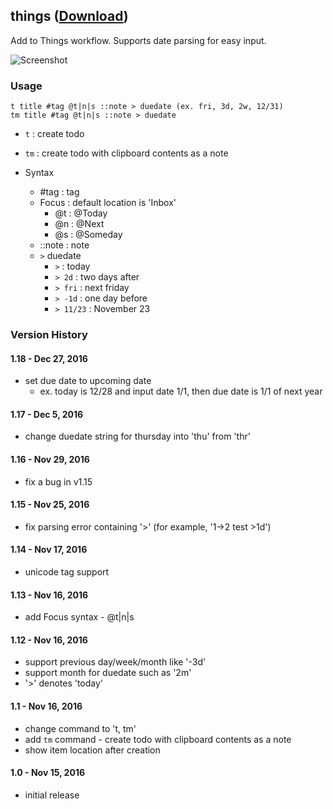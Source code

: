 ## things ([Download](https://raw.github.com/jmjeong/alfred-extension/master/things/things.alfredworkflow))

Add to Things workflow. Supports date parsing for easy input.

![Screenshot](https://raw.github.com/jmjeong/alfred-extension/master/things/screenshot.jpg)

###  Usage

```
t title #tag @t|n|s ::note > duedate (ex. fri, 3d, 2w, 12/31)
tm title #tag @t|n|s ::note > duedate 
```
- `t` : create todo
- `tm` : create todo with clipboard contents as a note

- Syntax
	- #tag : tag
	- Focus : default location is 'Inbox'
		- @t : @Today 
		- @n : @Next
		- @s : @Someday
	- ::note : note
	- `>` duedate
		- `>` : today
		- `> 2d` : two days after
		- `> fri` : next friday 
		- `> -1d` : one day before 
		- `> 11/23` : November 23

### Version History 

#### 1.18 - Dec 27, 2016

- set due date to upcoming date 
	- ex. today is 12/28 and input date 1/1, then due date is 1/1 of next year

#### 1.17 - Dec 5, 2016

- change duedate string for thursday into 'thu' from 'thr'

#### 1.16 - Nov 29, 2016

- fix a bug in v1.15

#### 1.15 - Nov 25, 2016

- fix parsing error containing '>' (for example, '1->2 test >1d')


#### 1.14 - Nov 17, 2016

- unicode tag support

#### 1.13 - Nov 16, 2016

- add Focus syntax - @t|n|s

#### 1.12 - Nov 16, 2016

- support previous day/week/month like '-3d'
- support month for duedate such as '2m'
- '>' denotes 'today'

#### 1.1 - Nov 16, 2016

- change command to 't, tm'
- add `tm` command - create todo with clipboard contents as a note
- show item location after creation

#### 1.0 - Nov 15, 2016

- initial release
